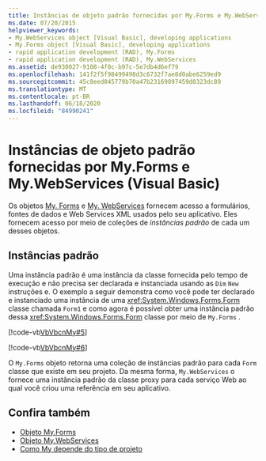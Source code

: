 ```yaml
---
title: Instâncias de objeto padrão fornecidas por My.Forms e My.WebServices
ms.date: 07/20/2015
helpviewer_keywords:
- My.WebServices object [Visual Basic], developing applications
- My.Forms object [Visual Basic], developing applications
- rapid application development (RAD), My.Forms
- rapid application development (RAD), My.WebServices
ms.assetid: de930027-9108-4f0c-b97c-5e7db4d6ef79
ms.openlocfilehash: 141f2f5f98499498d3c6732f7ae8d0abe6259ed9
ms.sourcegitcommit: 45c8eed045779b70a47b23169897459d0323dc89
ms.translationtype: MT
ms.contentlocale: pt-BR
ms.lasthandoff: 06/18/2020
ms.locfileid: "84990241"
---
```

# <a name="default-object-instances-provided-by-myforms-and-mywebservices-visual-basic"></a>Instâncias de objeto padrão fornecidas por My.Forms e My.WebServices (Visual Basic)

Os objetos [My. Forms](../../language-reference/objects/my-forms-object.md) e [My. WebServices](../../language-reference/objects/my-webservices-object.md) fornecem acesso a formulários, fontes de dados e Web Services XML usados pelo seu aplicativo. Eles fornecem acesso por meio de coleções de *instâncias padrão* de cada um desses objetos.  
  
## <a name="default-instances"></a>Instâncias padrão  

 Uma instância padrão é uma instância da classe fornecida pelo tempo de execução e não precisa ser declarada e instanciada usando as `Dim` `New` instruções e. O exemplo a seguir demonstra como você pode ter declarado e instanciado uma instância de uma <xref:System.Windows.Forms.Form> classe chamada `Form1` e como agora é possível obter uma instância padrão dessa <xref:System.Windows.Forms.Form> classe por meio de `My.Forms` .  
  
 [!code-vb[VbVbcnMy#5](~/samples/snippets/visualbasic/VS_Snippets_VBCSharp/VbVbcnMy/VB/Class1.vb#5)]  
  
 [!code-vb[VbVbcnMy#6](~/samples/snippets/visualbasic/VS_Snippets_VBCSharp/VbVbcnMy/VB/Class1.vb#6)]  
  
 O `My.Forms` objeto retorna uma coleção de instâncias padrão para cada `Form` classe que existe em seu projeto. Da mesma forma, `My.WebServices` o fornece uma instância padrão da classe proxy para cada serviço Web ao qual você criou uma referência em seu aplicativo.  
  
## <a name="see-also"></a>Confira também

- [Objeto My.Forms](../../language-reference/objects/my-forms-object.md)
- [Objeto My.WebServices](../../language-reference/objects/my-webservices-object.md)
- [Como My depende do tipo de projeto](how-my-depends-on-project-type.md)
